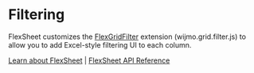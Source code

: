 Filtering
=========

FlexSheet customizes the [FlexGridFilter](https://www.grapecity.com/wijmo/api/classes/wijmo_grid_filter.flexgridfilter.html) extension (wijmo.grid.filter.js) to allow you to add Excel-style filtering UI to each column. 

[Learn about FlexSheet](https://www.grapecity.com/wijmo-flexsheet) | [FlexSheet API Reference](https://www.grapecity.com/wijmo/api/classes/wijmo_grid_sheet.flexsheet.html)